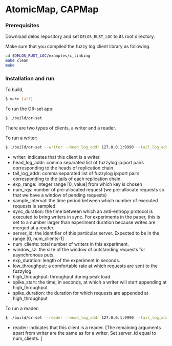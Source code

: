 # AtomicMap, CAPMap

### Prerequisites
Download delos repository and set `DELOS_RUST_LOC` to its root directory.

Make sure that you compiled the fuzzy log client library as following.
```sh
cd $DELOS_RUST_LOC/examples/c_linking
make clean
make
```

### Installation and run
To build,
```sh
$ make [all]
```

To run the OR-set app: 
```sh
$ ./build/or-set
```

There are two types of clients, a writer and a reader.  

To run a writer:

```sh
$ ./build/or-set --writer --head_log_addr 127.0.0.1:9990 --tail_log_addr 127.0.0.1:9991 --expt_duration 120 --expt_range 1000000 --server_id 2 --num_clients 2 --sync_duration 500 --num_rqs 3000000 --window_sz 64 --sample_interval 1 --low-throughput 10000 --high_throughput 50000 --spike_start 40 --spike_duration 20   
```

- writer: indicates that this client is a writer.
- head_log_addr: comma separated list of fuzzylog ip:port pairs corresponding to the heads of replication chain.
- tail_log_addr: comma separated list of fuzzylog ip:port pairs corresponding to the tails of each replication chain.
- exp_range: integer range [0, value] from which key is chosen
- num_rqs: number of pre-allocated request (we pre-allocate requests so that we have a window of pending requests)
- sample_interval: the time period between which number of executed requests is sampled. 
- sync_duration: the time between which an anti-entropy protocol is executed to bring writers in sync. For experiments in the paper, this is set to a number larger than experiment duration because writes are merged at a reader. 
- server_id: the identifier of this particular server. Expected to be in the range [0, num_clients-1]
- num_clients: total number of writers in this experiment. 
- window_sz: the size of the window of outstanding requests for asynchronous puts. 
- exp_duration: length of the experiment in seconds. 
- low_throughput: a comfortable rate at which requests are sent to the fuzzylog.  
- high_throughput: throughput during peak load.
- spike_start: the time, in seconds, at which a writer will start appending at high_throughput 
- spike_duration: the duration for which requests are appended at high_throughput

To run a reader: 
```sh
$ ./build/or-set --reader --head_log_addr 127.0.0.1:9990 --tail_log_addr 127.0.0.1:9991 --expt_duration 120 --expt_range 1000000 --server_id 2 --num_clients 2 --sync_duration 500 --num_rqs 3000000 --window_sz 64 --sample_interval 1 --low-throughput 10000 --high_throughput 50000 --spike_start 40 --spike_duration 20   
```

- reader: indicates that this client is a reader.
[The remaining arguments apart from writer are the same as for a writer. Set server_id equal to num_clients. ]
